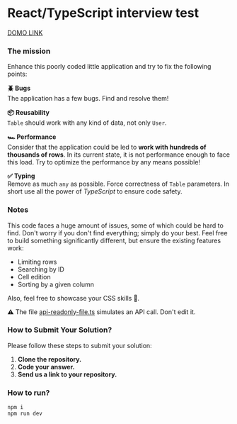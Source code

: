 # React/TypeScript interview test

[DOMO LINK](https://drc-react-ts-interview.vercel.app/)

### The mission

Enhance this poorly coded little application and try to fix the following points:

**🪲 Bugs**\
The application has a few bugs. Find and resolve them!

**️📦 Reusability**\
`Table` should work with any kind of data, not only `User`.

**🏎 Performance**\
Consider that the application could be led to **work with hundreds of thousands of rows**. In its current state, it is not performance enough to face this load. Try to optimize the performance by any means possible!

**✅ Typing**\
Remove as much `any` as possible. Force correctness of `Table` parameters.
In short use all the power of _TypeScript_ to ensure code safety.

### Notes

This code faces a huge amount of issues, some of which could be hard to find.
Don't worry if you don't find everything; simply do your best.
Feel free to build something significantly different, but ensure the existing features work:

- Limiting rows
- Searching by ID
- Cell edition
- Sorting by a given column

Also, feel free to showcase your CSS skills 🙂.

⚠️ The file [api-readonly-file.ts](src%2Fapi-readonly-file.ts) simulates an API call. Don't edit it.

### How to Submit Your Solution?

Please follow these steps to submit your solution:

1. **Clone the repository.**
2. **Code your answer.**
3. **Send us a link to your repository.**

### How to run?

```
npm i
npm run dev
```
